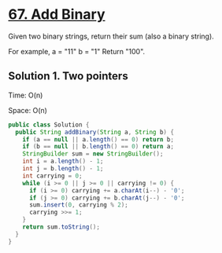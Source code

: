 # [67. Add Binary](https://leetcode.com/problems/add-binary/)

Given two binary strings, return their sum (also a binary string).

For example,
a = "11"
b = "1"
Return "100".

## Solution 1. Two pointers

Time: O(n)

Space: O(n)

```java
public class Solution {
  public String addBinary(String a, String b) {
    if (a == null || a.length() == 0) return b;
    if (b == null || b.length() == 0) return a;
    StringBuilder sum = new StringBuilder();
    int i = a.length() - 1;
    int j = b.length() - 1;
    int carrying = 0;
    while (i >= 0 || j >= 0 || carrying != 0) {
      if (i >= 0) carrying += a.charAt(i--) - '0';
      if (j >= 0) carrying += b.charAt(j--) - '0';
      sum.insert(0, carrying % 2);
      carrying >>= 1;
    }
    return sum.toString();
  }
}
```
